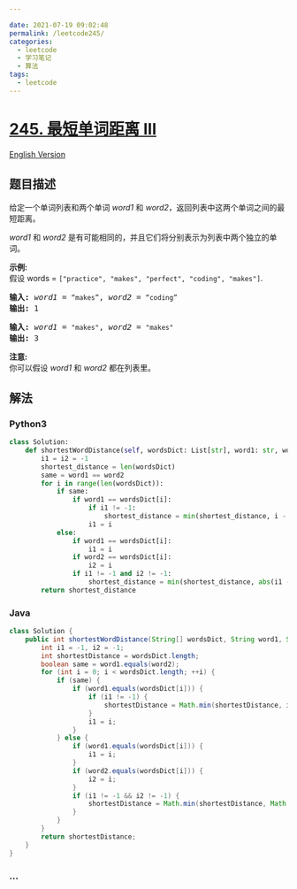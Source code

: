 ```yaml
---

date: 2021-07-19 09:02:48
permalink: /leetcode245/
categories:
  - leetcode
  - 学习笔记
  - 算法  
tags:
  - leetcode
---
```

# [245. 最短单词距离 III](https://leetcode-cn.com/problems/shortest-word-distance-iii)

[English Version](https://cdn.jsdelivr.net/gh/doocs/leetcode@main/solution/0200-0299/0245.Shortest%20Word%20Distance%20III/README_EN.md)

## 题目描述

<!-- 这里写题目描述 -->

<p>给定一个单词列表和两个单词 <em>word1</em> 和 <em>word2</em>，返回列表中这两个单词之间的最短距离。</p>

<p><em>word1</em> 和 <em>word2</em>&nbsp;是有可能相同的，并且它们将分别表示为列表中两个独立的单词。</p>

<p><strong>示例:</strong><br>
假设 words = <code>[&quot;practice&quot;, &quot;makes&quot;, &quot;perfect&quot;, &quot;coding&quot;, &quot;makes&quot;]</code>.</p>

<pre><strong>输入:</strong> <em>word1</em> = <code>&ldquo;makes&rdquo;</code>, <em>word2</em> = <code>&ldquo;coding&rdquo;</code>
<strong>输出:</strong> 1
</pre>

<pre><strong>输入:</strong> <em>word1</em> = <code>&quot;makes&quot;</code>, <em>word2</em> = <code>&quot;makes&quot;</code>
<strong>输出:</strong> 3
</pre>

<p><strong>注意:</strong><br>
你可以假设 <em>word1</em> 和 <em>word2</em> 都在列表里。</p>


## 解法

<!-- 这里可写通用的实现逻辑 -->

<!-- tabs:start -->

### **Python3**

<!-- 这里可写当前语言的特殊实现逻辑 -->

```python
class Solution:
    def shortestWordDistance(self, wordsDict: List[str], word1: str, word2: str) -> int:
        i1 = i2 = -1
        shortest_distance = len(wordsDict)
        same = word1 == word2
        for i in range(len(wordsDict)):
            if same:
                if word1 == wordsDict[i]:
                    if i1 != -1:
                        shortest_distance = min(shortest_distance, i - i1)
                    i1 = i
            else:
                if word1 == wordsDict[i]:
                    i1 = i
                if word2 == wordsDict[i]:
                    i2 = i
                if i1 != -1 and i2 != -1:
                    shortest_distance = min(shortest_distance, abs(i1 - i2))
        return shortest_distance
```

### **Java**

<!-- 这里可写当前语言的特殊实现逻辑 -->

```java
class Solution {
    public int shortestWordDistance(String[] wordsDict, String word1, String word2) {
        int i1 = -1, i2 = -1;
        int shortestDistance = wordsDict.length;
        boolean same = word1.equals(word2);
        for (int i = 0; i < wordsDict.length; ++i) {
            if (same) {
                if (word1.equals(wordsDict[i])) {
                    if (i1 != -1) {
                        shortestDistance = Math.min(shortestDistance, i - i1);
                    }
                    i1 = i;
                }
            } else {
                if (word1.equals(wordsDict[i])) {
                    i1 = i;
                }
                if (word2.equals(wordsDict[i])) {
                    i2 = i;
                }
                if (i1 != -1 && i2 != -1) {
                    shortestDistance = Math.min(shortestDistance, Math.abs(i1 - i2));
                }
            }
        }
        return shortestDistance;
    }
}
```

### **...**

```

```

<!-- tabs:end -->
